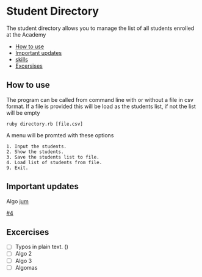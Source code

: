 # Student Directory #

The student directory allows you to manage the list of all students enrolled at the Academy



- [How to use](#how-to-use)
- [Important updates](#important-updates)
- [skills](#skills)
- [Excersises](#excersises)

## How to use

The program can be called from command line with or without a file in csv format. If a file is provided this will be load as the students list, if not the list will be empty

```shell
ruby directory.rb [file.csv]
```

A menu will be promted with these options

```shell
1. Input the students.
2. Show the students.
3. Save the students list to file.
4. Load list of students from file.
9. Exit.
```

## Important updates

Algo [jum](http://google.com)

[#4](https://github.com/Saicam/student-directory/tree/036d07616018c308177bd67aa30c797a71b2ef7d)


## Excercises

- [ ] Typos in plain text. ()
- [ ] Algo 2
- [ ] Algo 3
- [ ] Algomas
